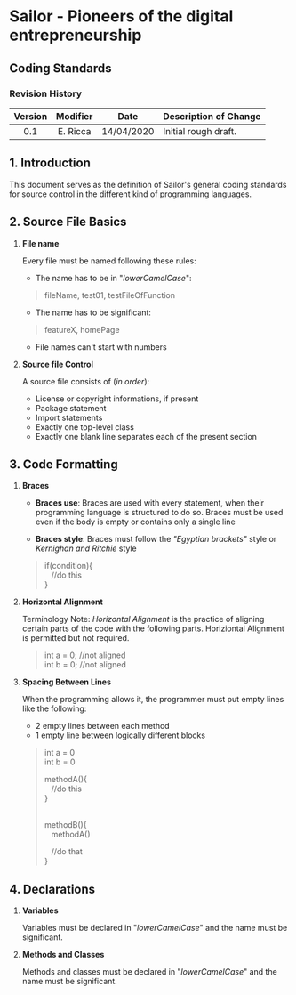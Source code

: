 # Sailor - Pioneers of the digital entrepreneurship
## Coding Standards      

### **Revision History**

| Version | Modifier | Date       | Description of Change |
|:-------:|:--------:|:----------:|:----------------------|
| 0.1 | E. Ricca     | 14/04/2020 | Initial rough draft.  |

## 1. Introduction

This document serves as the definition of Sailor's general coding standards for source control in the different kind of programming languages.

## 2. Source File Basics

1. **File name**

   Every file must be named following these rules:

   * The name has to be in "_lowerCamelCase_":
   > fileName, test01, testFileOfFunction

   * The name has to be significant:
   > featureX, homePage

   * File names can't start with numbers

2. **Source file Control**
    
    A source file consists of (_in order_):

    * License or copyright informations, if present
    * Package statement
    * Import statements
    * Exactly one top-level class
    * Exactly one blank line separates each of the present section

## 3. Code Formatting

1. **Braces**

    * **Braces use**: Braces are used with every statement, when their programming language is structured to do so.  Braces must be used even if the body is empty or contains only a single line

    * **Braces style**: Braces must follow the _"Egyptian brackets"_ style or _Kernighan and Ritchie_ style
    > if(condition){  
    > &nbsp;&nbsp;&nbsp;//do this   
    > } 

2. **Horizontal Alignment**

    Terminology Note: _Horizontal Alignment_ is the practice of aligning certain parts of the code with the following parts.  Horiziontal Alignment is permitted but not required.

    > int a = 0; //not aligned  
    > int b = 0; //not aligned

3. **Spacing Between Lines**

    When the programming allows it, the programmer must put empty lines like the following:

    * 2 empty lines between each method
    * 1 empty line between logically different blocks

    > int a = 0  
    > int b = 0  
    >  
    > methodA(){  
    > &nbsp;&nbsp;&nbsp;//do this  
    > }  
    >   
    > &nbsp;  
    > methodB(){  
    > &nbsp;&nbsp;&nbsp;methodA()
    >   
    > &nbsp;&nbsp;&nbsp;//do that  
    > }

## 4. Declarations

1. **Variables**

    Variables must be declared in "_lowerCamelCase_" and the name must be significant.

2. **Methods and Classes**

    Methods and classes must be declared in "_lowerCamelCase_" and the name must be significant.
